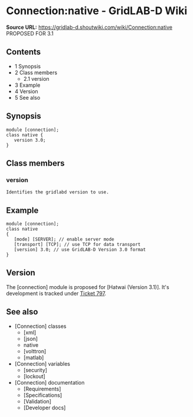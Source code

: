# Connection:native - GridLAB-D Wiki

**Source URL:** https://gridlab-d.shoutwiki.com/wiki/Connection:native
PROPOSED FOR 3.1 

## Contents

  * 1 Synopsis
  * 2 Class members
    * 2.1 version
  * 3 Example
  * 4 Version
  * 5 See also
## Synopsis
    
    
    module [connection];
    class native {
       version 3.0; 
    }
    

## Class members

### version

    Identifies the gridlabd version to use.

## Example
    
    
    module [connection];
    class native 
    {
       [mode] [SERVER]; // enable server mode
       [transport] [TCP]; // use TCP for data transport
       [version] 3.0; // use GridLAB-D Version 3.0 format
    }
    

## Version

The [connection] module is proposed for [Hatwai (Version 3.1)]. It's development is tracked under [Ticket 797](http://sourceforge.net/p/gridlab-d/tickets/797). 

## See also

  * [Connection] classes 
    * [xml]
    * [json]
    * native
    * [volttron]
    * [matlab]
  * [Connection] variables 
    * [security]
    * [lockout]
  * [Connection] documentation 
    * [Requirements]
    * [Specifications]
    * [Validation]
    * [Developer docs]

